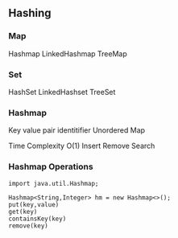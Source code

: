 ## Hashing
### Map
  Hashmap
  LinkedHashmap
  TreeMap
### Set
  HashSet
  LinkedHashset
  TreeSet


### Hashmap 
  Key value pair
  identitifier 
  Unordered Map


  Time Complexity
  O(1)
  Insert 
  Remove
  Search 


### Hashmap Operations
```
import java.util.Hashmap;

Hashmap<String,Integer> hm = new Hashmap<>();
put(key,value) 
get(key)
containsKey(key)
remove(key)
```